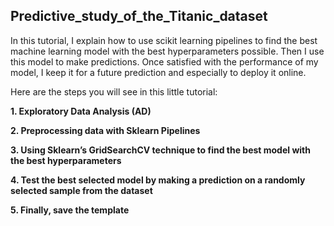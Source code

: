 ## Predictive_study_of_the_Titanic_dataset

In this tutorial, I explain how to use scikit learning pipelines to find the best machine learning model with the best hyperparameters possible. Then I use this model to make predictions. Once satisfied with the performance of my model, I keep it for a future prediction and especially to deploy it online. 

Here are the steps you will see in this little tutorial:

**1. Exploratory Data Analysis (AD)**

**2. Preprocessing data with Sklearn Pipelines**

**3. Using Sklearn’s GridSearchCV technique to find the best model with the best hyperparameters**

**4. Test the best selected model by making a prediction on a randomly selected sample from the dataset**

**5. Finally, save the template**
